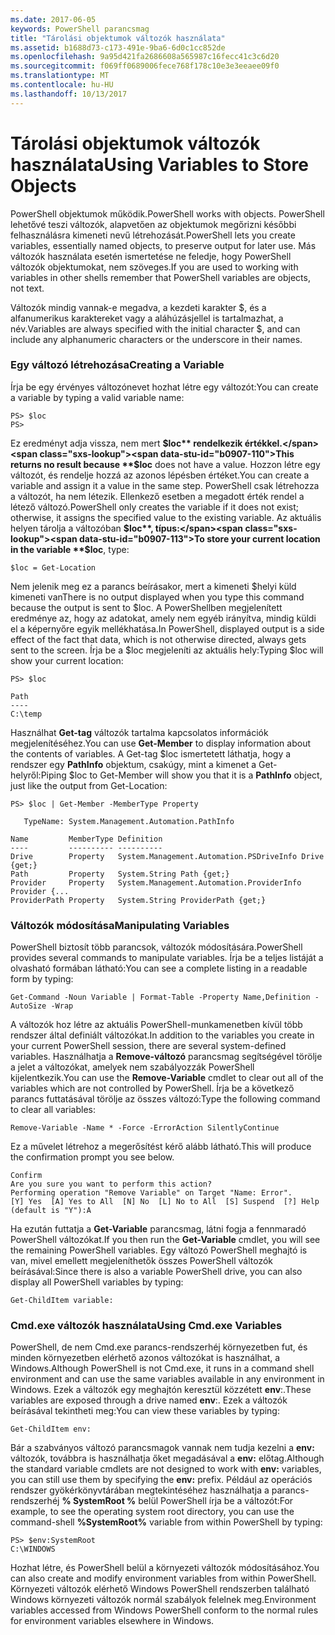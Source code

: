 ```yaml
---
ms.date: 2017-06-05
keywords: PowerShell parancsmag
title: "Tárolási objektumok változók használata"
ms.assetid: b1688d73-c173-491e-9ba6-6d0c1cc852de
ms.openlocfilehash: 9a95d421fa2686608a565987c16fecc41c3c6d20
ms.sourcegitcommit: f069ff0689006fece768f178c10e3e3eeaee09f0
ms.translationtype: MT
ms.contentlocale: hu-HU
ms.lasthandoff: 10/13/2017
---
```

# <a name="using-variables-to-store-objects"></a><span data-ttu-id="b0907-103">Tárolási objektumok változók használata</span><span class="sxs-lookup"><span data-stu-id="b0907-103">Using Variables to Store Objects</span></span>
<span data-ttu-id="b0907-104">PowerShell objektumok működik.</span><span class="sxs-lookup"><span data-stu-id="b0907-104">PowerShell works with objects.</span></span> <span data-ttu-id="b0907-105">PowerShell lehetővé teszi változók, alapvetően az objektumok megőrizni későbbi felhasználásra kimeneti nevű létrehozását.</span><span class="sxs-lookup"><span data-stu-id="b0907-105">PowerShell lets you create variables, essentially named objects, to preserve output for later use.</span></span> <span data-ttu-id="b0907-106">Más változók használata esetén ismertetése ne feledje, hogy PowerShell változók objektumokat, nem szöveges.</span><span class="sxs-lookup"><span data-stu-id="b0907-106">If you are used to working with variables in other shells remember that PowerShell variables are objects, not text.</span></span>

<span data-ttu-id="b0907-107">Változók mindig vannak-e megadva, a kezdeti karakter $, és a alfanumerikus karaktereket vagy a aláhúzásjellel is tartalmazhat, a név.</span><span class="sxs-lookup"><span data-stu-id="b0907-107">Variables are always specified with the initial character $, and can include any alphanumeric characters or the underscore in their names.</span></span>

### <a name="creating-a-variable"></a><span data-ttu-id="b0907-108">Egy változó létrehozása</span><span class="sxs-lookup"><span data-stu-id="b0907-108">Creating a Variable</span></span>
<span data-ttu-id="b0907-109">Írja be egy érvényes változónevet hozhat létre egy változót:</span><span class="sxs-lookup"><span data-stu-id="b0907-109">You can create a variable by typing a valid variable name:</span></span>

```
PS> $loc
PS>
```

<span data-ttu-id="b0907-110">Ez eredményt adja vissza, nem mert **$loc** rendelkezik értékkel.</span><span class="sxs-lookup"><span data-stu-id="b0907-110">This returns no result because **$loc** does not have a value.</span></span> <span data-ttu-id="b0907-111">Hozzon létre egy változót, és rendelje hozzá az azonos lépésben értéket.</span><span class="sxs-lookup"><span data-stu-id="b0907-111">You can create a variable and assign it a value in the same step.</span></span> <span data-ttu-id="b0907-112">PowerShell csak létrehozza a változót, ha nem létezik. Ellenkező esetben a megadott érték rendel a létező változó.</span><span class="sxs-lookup"><span data-stu-id="b0907-112">PowerShell only creates the variable if it does not exist; otherwise, it assigns the specified value to the existing variable.</span></span> <span data-ttu-id="b0907-113">Az aktuális helyen tárolja a változóban **$loc**, típus:</span><span class="sxs-lookup"><span data-stu-id="b0907-113">To store your current location in the variable **$loc**, type:</span></span>

```
$loc = Get-Location
```

<span data-ttu-id="b0907-114">Nem jelenik meg ez a parancs beírásakor, mert a kimeneti $helyi küld kimeneti van</span><span class="sxs-lookup"><span data-stu-id="b0907-114">There is no output displayed when you type this command because the output is sent to $loc.</span></span> <span data-ttu-id="b0907-115">A PowerShellben megjelenített eredménye az, hogy az adatokat, amely nem egyéb irányítva, mindig küldi el a képernyőre egyik mellékhatása.</span><span class="sxs-lookup"><span data-stu-id="b0907-115">In PowerShell, displayed output is a side effect of the fact that data, which is not otherwise directed, always gets sent to the screen.</span></span> <span data-ttu-id="b0907-116">Írja be a $loc megjeleníti az aktuális hely:</span><span class="sxs-lookup"><span data-stu-id="b0907-116">Typing $loc will show your current location:</span></span>

```
PS> $loc

Path
----
C:\temp
```

<span data-ttu-id="b0907-117">Használhat **Get-tag** változók tartalma kapcsolatos információk megjelenítéséhez.</span><span class="sxs-lookup"><span data-stu-id="b0907-117">You can use **Get-Member** to display information about the contents of variables.</span></span> <span data-ttu-id="b0907-118">A Get-tag $loc ismertetett láthatja, hogy a rendszer egy **PathInfo** objektum, csakúgy, mint a kimenet a Get-helyről:</span><span class="sxs-lookup"><span data-stu-id="b0907-118">Piping $loc to Get-Member will show you that it is a **PathInfo** object, just like the output from Get-Location:</span></span>

```
PS> $loc | Get-Member -MemberType Property

   TypeName: System.Management.Automation.PathInfo

Name         MemberType Definition
----         ---------- ----------
Drive        Property   System.Management.Automation.PSDriveInfo Drive {get;}
Path         Property   System.String Path {get;}
Provider     Property   System.Management.Automation.ProviderInfo Provider {...
ProviderPath Property   System.String ProviderPath {get;}
```

### <a name="manipulating-variables"></a><span data-ttu-id="b0907-119">Változók módosítása</span><span class="sxs-lookup"><span data-stu-id="b0907-119">Manipulating Variables</span></span>
<span data-ttu-id="b0907-120">PowerShell biztosít több parancsok, változók módosítására.</span><span class="sxs-lookup"><span data-stu-id="b0907-120">PowerShell provides several commands to manipulate variables.</span></span> <span data-ttu-id="b0907-121">Írja be a teljes listáját a olvasható formában látható:</span><span class="sxs-lookup"><span data-stu-id="b0907-121">You can see a complete listing in a readable form by typing:</span></span>

```
Get-Command -Noun Variable | Format-Table -Property Name,Definition -AutoSize -Wrap
```

<span data-ttu-id="b0907-122">A változók hoz létre az aktuális PowerShell-munkamenetben kívül több rendszer által definiált változókat.</span><span class="sxs-lookup"><span data-stu-id="b0907-122">In addition to the variables you create in your current PowerShell session, there are several system-defined variables.</span></span> <span data-ttu-id="b0907-123">Használhatja a **Remove-változó** parancsmag segítségével törölje a jelet a változókat, amelyek nem szabályozzák PowerShell kijelentkezik.</span><span class="sxs-lookup"><span data-stu-id="b0907-123">You can use the **Remove-Variable** cmdlet to clear out all of the variables which are not controlled by PowerShell.</span></span> <span data-ttu-id="b0907-124">Írja be a következő parancs futtatásával törölje az összes változó:</span><span class="sxs-lookup"><span data-stu-id="b0907-124">Type the following command to clear all variables:</span></span>

```
Remove-Variable -Name * -Force -ErrorAction SilentlyContinue
```

<span data-ttu-id="b0907-125">Ez a művelet létrehoz a megerősítést kérő alább látható.</span><span class="sxs-lookup"><span data-stu-id="b0907-125">This will produce the confirmation prompt you see below.</span></span>

```
Confirm
Are you sure you want to perform this action?
Performing operation "Remove Variable" on Target "Name: Error".
[Y] Yes  [A] Yes to All  [N] No  [L] No to All  [S] Suspend  [?] Help
(default is "Y"):A
```

<span data-ttu-id="b0907-126">Ha ezután futtatja a **Get-Variable** parancsmag, látni fogja a fennmaradó PowerShell változókat.</span><span class="sxs-lookup"><span data-stu-id="b0907-126">If you then run the **Get-Variable** cmdlet, you will see the remaining PowerShell variables.</span></span> <span data-ttu-id="b0907-127">Egy változó PowerShell meghajtó is van, mivel emellett megjeleníthetők összes PowerShell változók beírásával:</span><span class="sxs-lookup"><span data-stu-id="b0907-127">Since there is also a variable PowerShell drive, you can also display all PowerShell variables by typing:</span></span>

```
Get-ChildItem variable:
```

### <a name="using-cmdexe-variables"></a><span data-ttu-id="b0907-128">Cmd.exe változók használata</span><span class="sxs-lookup"><span data-stu-id="b0907-128">Using Cmd.exe Variables</span></span>
<span data-ttu-id="b0907-129">PowerShell, de nem Cmd.exe parancs-rendszerhéj környezetben fut, és minden környezetben elérhető azonos változókat is használhat, a Windows.</span><span class="sxs-lookup"><span data-stu-id="b0907-129">Although PowerShell is not Cmd.exe, it runs in a command shell environment and can use the same variables available in any environment in Windows.</span></span> <span data-ttu-id="b0907-130">Ezek a változók egy meghajtón keresztül közzétett **env**:.</span><span class="sxs-lookup"><span data-stu-id="b0907-130">These variables are exposed through a drive named **env**:.</span></span> <span data-ttu-id="b0907-131">Ezek a változók beírásával tekintheti meg:</span><span class="sxs-lookup"><span data-stu-id="b0907-131">You can view these variables by typing:</span></span>

```
Get-ChildItem env:
```

<span data-ttu-id="b0907-132">Bár a szabványos változó parancsmagok vannak nem tudja kezelni a **env:** változók, továbbra is használhatja őket megadásával a **env:** előtag.</span><span class="sxs-lookup"><span data-stu-id="b0907-132">Although the standard variable cmdlets are not designed to work with **env:** variables, you can still use them by specifying the **env:** prefix.</span></span> <span data-ttu-id="b0907-133">Például az operációs rendszer gyökérkönyvtárában megtekintéséhez használhatja a parancs-rendszerhéj **% SystemRoot %** belül PowerShell írja be a változót:</span><span class="sxs-lookup"><span data-stu-id="b0907-133">For example, to see the operating system root directory, you can use the command-shell **%SystemRoot%** variable from within PowerShell by typing:</span></span>

```
PS> $env:SystemRoot
C:\WINDOWS
```

<span data-ttu-id="b0907-134">Hozhat létre, és PowerShell belül a környezeti változók módosításához.</span><span class="sxs-lookup"><span data-stu-id="b0907-134">You can also create and modify environment variables from within PowerShell.</span></span> <span data-ttu-id="b0907-135">Környezeti változók elérhető Windows PowerShell rendszerben található Windows környezeti változók normál szabályok felelnek meg.</span><span class="sxs-lookup"><span data-stu-id="b0907-135">Environment variables accessed from Windows PowerShell conform to the normal rules for environment variables elsewhere in Windows.</span></span>

